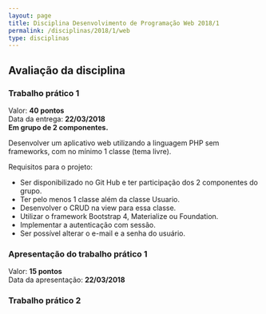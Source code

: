 ```yaml
---
layout: page
title: Disciplina Desenvolvimento de Programação Web 2018/1
permalink: /disciplinas/2018/1/web
type: disciplinas
---
```

## Avaliação da disciplina
### Trabalho prático 1
Valor: **40 pontos**<br>
Data da entrega: **22/03/2018**<br>
**Em grupo de 2 componentes.**<br>

Desenvolver um aplicativo web utilizando a linguagem PHP sem frameworks, com no mínimo 1 classe (tema livre).

Requisitos para o projeto:
* Ser disponibilizado no Git Hub e ter participação dos 2 componentes do grupo.
* Ter pelo menos 1 classe além da classe Usuario.
* Desenvolver o CRUD na view para essa classe.
* Utilizar o framework Bootstrap 4, Materialize ou Foundation.
* Implementar a autenticação com sessão.
* Ser possível alterar o e-mail e a senha do usuário.

### Apresentação do trabalho prático 1
Valor: **15 pontos**<br>
Data da apresentação: **22/03/2018**<br>

### Trabalho prático 2